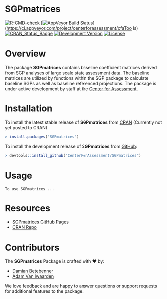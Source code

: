 SGPmatrices
=============

[![R-CMD-check](https://github.com/CenterForAssessment/SGPmatrices/workflows/R-CMD-check/badge.svg)](https://github.com/CenterForAssessment/SGPmatrices/actions)
[![AppVeyor Build Status](https://ci.appveyor.com/api/projects/status/github/centerforassessment/SGPmatrices?branch=master&svg=true)](https://ci.appveyor.com/project/centerforassessment/cfaToo
ls)
[![CRAN_Status_Badge](http://www.r-pkg.org/badges/version/SGPmatrices)](http://cran.r-project.org/package=SGPmatrices)
[![Development Version](https://img.shields.io/badge/devel-0.0--0.96-brightgreen.svg)](https://github.com/CenterForAssessment/SGPmatrices)
[![License](http://img.shields.io/badge/license-GPL%203-brightgreen.svg?style=flat)](https://github.com/CenterForAssessment/SGPmatrices/blob/master/LICENSE.md)

# Overview

The package **SGPmatrices** contains baseline coefficient matrices derived from SGP analyses of large scale state assessment data. The baseline matrices are utilized by functions within the SGP package to calculate baseline SGPs as well as baseline referenced projections. The package is under active
development by staff at the [Center for Assessment](https://www.nciea.org).

# Installation

To install the latest stable release of **SGPmatrices** from [CRAN](https://CRAN.R-project.org/package=SGPmatrices) (Currently not yet posted to CRAN)

```R
> install.packages("SGPmatrices")
```

To install the development release of **SGPmatrices** from [GitHub](https://github.com/CenterForAssessment/SGPmatrices/):

```R
> devtools::install_github("CenterForAssessment/SGPmatrices")
```

# Usage

```
To use SGPmatrices ...
```

# Resources

* [SGPmatrices GitHub Pages](https://CenterForAssessment.github.io/SGPmatrices)
* [CRAN Repo](https://CRAN.R-project.org/package=SGPmatrices)

# Contributors

The **SGPmatrices** Package is crafted with :heart: by:

* [Damian Betebenner](https://github.com/dbetebenner)
* [Adam Van Iwaarden](https://github.com/adamvi)

We love feedback and are happy to answer questions or support requests for additional features to the package.

